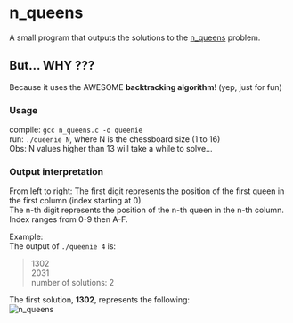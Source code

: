# n_queens

A small program that outputs the solutions to the [n_queens](https://en.wikipedia.org/wiki/Eight_queens_puzzle) problem.

## But... WHY ???  
Because it uses the AWESOME __backtracking algorithm__! (yep, just for fun)

### Usage
compile: `gcc n_queens.c -o queenie`  
run: `./queenie N`, where N is the chessboard size (1 to 16)  
Obs: N values higher than 13 will take a while to solve...

### Output interpretation
From left to right: The first digit represents the position of the first queen in the first column (index starting at 0).  
The n-th digit represents the position of the n-th queen in the n-th column.  
Index ranges from 0-9 then A-F.

Example:  
The output of `./queenie 4` is:  
> 1302  
> 2031  
> number of solutions: 2

The first solution, __1302__, represents the following:  
![n_queens](https://user-images.githubusercontent.com/65516503/126387613-d9250ff1-626f-4722-a697-b64022074778.png)
